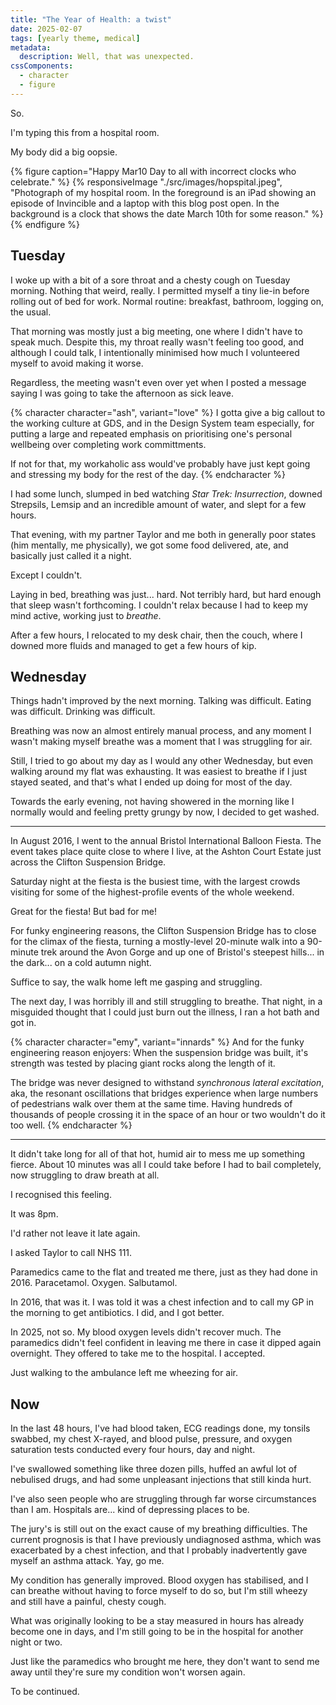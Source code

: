 ```yaml
---
title: "The Year of Health: a twist"
date: 2025-02-07
tags: [yearly theme, medical]
metadata:
  description: Well, that was unexpected.
cssComponents:
  - character
  - figure
---
```


So.

I'm typing this from a hospital room.

My body did a big oopsie.

{% figure caption="Happy Mar10 Day to all with incorrect clocks who celebrate." %}
{% responsiveImage "./src/images/hopspital.jpeg", "Photograph of my hospital room. In the foreground is an iPad showing an episode of Invincible and a laptop with this blog post open. In the background is a clock that shows the date March 10th for some reason." %}
{% endfigure %}

## Tuesday

I woke up with a bit of a sore throat and a chesty cough on Tuesday morning. Nothing that weird, really. I permitted myself a tiny lie-in before rolling out of bed for work. Normal routine: breakfast, bathroom, logging on, the usual.

That morning was mostly just a big meeting, one where I didn't have to speak much. Despite this, my throat really wasn't feeling too good, and although I could talk, I intentionally minimised how much I volunteered myself to avoid making it worse.

Regardless, the meeting wasn't even over yet when I posted a message saying I was going to take the afternoon as sick leave.

{% character character="ash", variant="love" %}
I gotta give a big callout to the working culture at GDS, and in the Design System team especially, for putting a large and repeated emphasis on prioritising one's personal wellbeing over completing work committments.

If not for that, my workaholic ass would've probably have just kept going and stressing my body for the rest of the day.
{% endcharacter %}

I had some lunch, slumped in bed watching <i>Star Trek: Insurrection</i>, downed Strepsils, Lemsip and an incredible amount of water, and slept for a few hours.

That evening, with my partner Taylor and me both in generally poor states (him mentally, me physically), we got some food delivered, ate, and basically just called it a night.

Except I couldn't.

Laying in bed, breathing was just... hard. Not terribly hard, but hard enough that sleep wasn't forthcoming. I couldn't relax because I had to keep my mind active, working just to _breathe_.

After a few hours, I relocated to my desk chair, then the couch, where I downed more fluids and managed to get a few hours of kip.

## Wednesday

Things hadn't improved by the next morning. Talking was difficult. Eating was difficult. Drinking was difficult.

Breathing was now an almost entirely manual process, and any moment I wasn't making myself breathe was a moment that I was struggling for air.

Still, I tried to go about my day as I would any other Wednesday, but even walking around my flat was exhausting. It was easiest to breathe if I just stayed seated, and that's what I ended up doing for most of the day.

Towards the early evening, not having showered in the morning like I normally would and feeling pretty grungy by now, I decided to get washed.

---

In August 2016, I went to the annual Bristol International Balloon Fiesta. The event takes place quite close to where I live, at the Ashton Court Estate just across the Clifton Suspension Bridge.

Saturday night at the fiesta is the busiest time, with the largest crowds visiting for some of the highest-profile events of the whole weekend.

Great for the fiesta! But bad for me!

For funky engineering reasons, the Clifton Suspension Bridge has to close for the climax of the fiesta, turning a mostly-level 20-minute walk into a 90-minute trek around the Avon Gorge and up one of Bristol's steepest hills... in the dark... on a cold autumn night.

Suffice to say, the walk home left me gasping and struggling.

The next day, I was horribly ill and still struggling to breathe. That night, in a misguided thought that I could just burn out the illness, I ran a hot bath and got in.

{% character character="emy", variant="innards" %}
And for the funky engineering reason enjoyers: When the suspension bridge was built, it's strength was tested by placing giant rocks along the length of it.

The bridge was never designed to withstand <i>synchronous lateral excitation</i>, aka, the resonant oscillations that bridges experience when large numbers of pedestrians walk over them at the same time. Having hundreds of thousands of people crossing it in the space of an hour or two wouldn't do it too well.
{% endcharacter %}

---

It didn't take long for all of that hot, humid air to mess me up something fierce. About 10 minutes was all I could take before I had to bail completely, now struggling to draw breath at all.

I recognised this feeling.

It was 8pm.

I'd rather not leave it late again.

I asked Taylor to call NHS 111.

Paramedics came to the flat and treated me there, just as they had done in 2016. Paracetamol. Oxygen. Salbutamol.

In 2016, that was it. I was told it was a chest infection and to call my GP in the morning to get antibiotics. I did, and I got better.

In 2025, not so. My blood oxygen levels didn't recover much. The paramedics didn't feel confident in leaving me there in case it dipped again overnight. They offered to take me to the hospital. I accepted.

Just walking to the ambulance left me wheezing for air.

## Now

In the last 48 hours, I've had blood taken, ECG readings done, my tonsils swabbed, my chest X-rayed, and blood pulse, pressure, and oxygen saturation tests conducted every four hours, day and night.

I've swallowed something like three dozen pills, huffed an awful lot of nebulised drugs, and had some unpleasant injections that still kinda hurt.

I've also seen people who are struggling through far worse circumstances than I am. Hospitals are... kind of depressing places to be.

The jury's is still out on the exact cause of my breathing difficulties. The current prognosis is that I have previously undiagnosed asthma, which was exacerbated by a chest infection, and that I probably inadvertently gave myself an asthma attack. Yay, go me.

My condition has generally improved. Blood oxygen has stabilised, and I can breathe without having to force myself to do so, but I'm still wheezy and still have a painful, chesty cough.

What was originally looking to be a stay measured in hours has already become one in days, and I'm still going to be in the hospital for another night or two.

Just like the paramedics who brought me here, they don't want to send me away until they're sure my condition won't worsen again.

To be continued.

